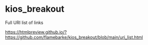 # kios_breakout
Full URI list of links

https://htmlpreview.github.io/?https://github.com/flamebarke/kios_breakout/blob/main/uri_list.html
